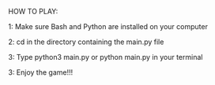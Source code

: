 HOW TO PLAY: 

  1: Make sure Bash and Python are installed on your computer 
  
  2: cd in the directory containing the main.py file 
  
  3: Type python3 main.py or python main.py in your terminal 
  
  3: Enjoy the game!!! 

  
